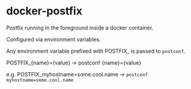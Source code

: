 # docker-postfix

Postfix running in the foreground inside a docker container.

Configured via environment variables.

Any environment variable prefixed with POSTFIX_ is passed to `postconf`.

POSTFIX_{name}={value} -> postconf {name}={value}

e.g. POSTFIX_myhostname=some.cool.name -> `postconf myhostname=some.cool.name`


